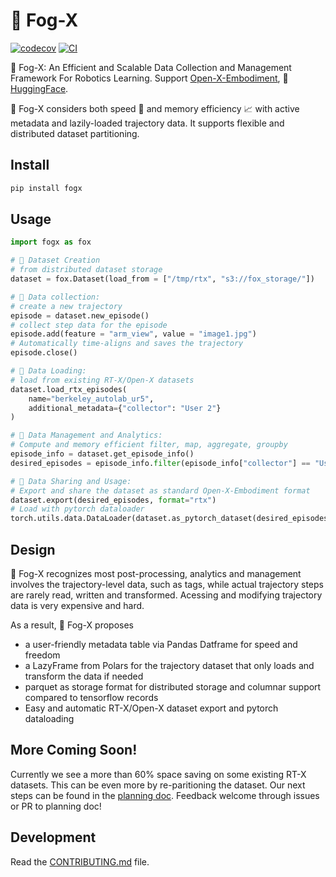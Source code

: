 # 🦊 Fog-X

[![codecov](https://codecov.io/gh/KeplerC/fog_x/branch/main/graph/badge.svg?token=fog_x_token_here)](https://codecov.io/gh/KeplerC/fog_x)
[![CI](https://github.com/KeplerC/fog_x/actions/workflows/main.yml/badge.svg)](https://github.com/KeplerC/fog_x/actions/workflows/main.yml)

🦊 Fog-X: An Efficient and Scalable Data Collection and Management Framework For Robotics Learning. Support [Open-X-Embodiment](https://robotics-transformer-x.github.io/), 🤗[HuggingFace](https://huggingface.co/). 

🦊 Fog-X considers both speed 🚀 and memory efficiency 📈 with active metadata and lazily-loaded trajectory data. It supports flexible and distributed dataset partitioning. 

## Install 

```bash
pip install fogx
```

## Usage

```py
import fogx as fox 

# 🦊 Dataset Creation 
# from distributed dataset storage 
dataset = fox.Dataset(load_from = ["/tmp/rtx", "s3://fox_storage/"])  

# 🦊 Data collection: 
# create a new trajectory
episode = dataset.new_episode()
# collect step data for the episode
episode.add(feature = "arm_view", value = "image1.jpg")
# Automatically time-aligns and saves the trajectory
episode.close()

# 🦊 Data Loading:
# load from existing RT-X/Open-X datasets
dataset.load_rtx_episodes(
    name="berkeley_autolab_ur5",
    additional_metadata={"collector": "User 2"}
)

# 🦊 Data Management and Analytics: 
# Compute and memory efficient filter, map, aggregate, groupby
episode_info = dataset.get_episode_info()
desired_episodes = episode_info.filter(episode_info["collector"] == "User 2")

# 🦊 Data Sharing and Usage:
# Export and share the dataset as standard Open-X-Embodiment format
dataset.export(desired_episodes, format="rtx")
# Load with pytorch dataloader
torch.utils.data.DataLoader(dataset.as_pytorch_dataset(desired_episodes))
```

## Design
🦊 Fog-X recognizes most post-processing, analytics and management involves the trajectory-level data, such as tags, while actual trajectory steps are rarely read, written and transformed. Acessing and modifying trajectory data is very expensive and hard. 

As a result, 🦊 Fog-X proposes 
* a user-friendly metadata table via Pandas Datframe for speed and freedom
* a LazyFrame from Polars for the trajectory dataset that only loads and transform the data if needed 
* parquet as storage format for distributed storage and columnar support compared to tensorflow records 
* Easy and automatic RT-X/Open-X dataset export and pytorch dataloading 


## More Coming Soon!
Currently we see a more than 60\% space saving on some existing RT-X datasets. This can be even more by re-paritioning the dataset. Our next steps can be found in the [planning doc](./design_doc/planning_doc.md). Feedback welcome through issues or PR to planning doc!

## Development

Read the [CONTRIBUTING.md](CONTRIBUTING.md) file. 
